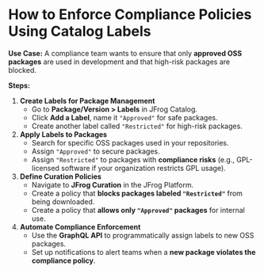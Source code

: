 # How to Enforce Compliance Policies Using Catalog Labels

&#x20;**Use Case:** A compliance team wants to ensure that only **approved OSS packages** are used in development and that high-risk packages are blocked.

**Steps:**

1. **Create Labels for Package Management**
   * Go to **Package/Version > Labels** in JFrog Catalog.
   * Click **Add a Label**, name it `"Approved"` for safe packages.
   * Create another label called `"Restricted"` for high-risk packages.
2. **Apply Labels to Packages**
   * Search for specific OSS packages used in your repositories.
   * Assign `"Approved"` to secure packages.
   * Assign `"Restricted"` to packages with **compliance risks** (e.g., GPL-licensed software if your organization restricts GPL usage).
3. **Define Curation Policies**
   * Navigate to **JFrog Curation** in the JFrog Platform.
   * Create a policy that **blocks packages labeled `"Restricted"`** from being downloaded.
   * Create a policy that **allows only `"Approved"` packages** for internal use.
4. **Automate Compliance Enforcement**
   * Use the **GraphQL API** to programmatically assign labels to new OSS packages.
   * Set up notifications to alert teams when a **new package violates the compliance policy**.
